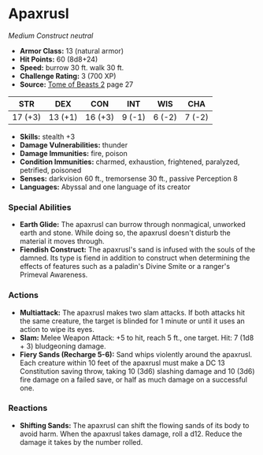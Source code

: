 # Apaxrusl

*Medium* *Construct* *neutral*

- **Armor Class:** 13 (natural armor)
- **Hit Points:** 60 (8d8+24)
- **Speed:** burrow 30 ft. walk 30 ft.
- **Challenge Rating:** 3 (700 XP)
- **Source:** [Tome of Beasts 2](https://koboldpress.com/kpstore/product/tome-of-beasts-2-for-5th-edition) page 27

| STR | DEX | CON | INT | WIS | CHA |
| --- | --- | --- | --- | --- | --- |
| 17 (+3) | 13 (+1) | 16 (+3) | 9 (-1) | 6 (-2) | 7 (-2) |

- **Skills:** stealth +3
- **Damage Vulnerabilities:** thunder
- **Damage Immunities:** fire, poison
- **Condition Immunities:** charmed, exhaustion, frightened, paralyzed, petrified, poisoned
- **Senses:** darkvision 60 ft., tremorsense 30 ft., passive Perception 8
- **Languages:** Abyssal and one language of its creator

### Special Abilities

- **Earth Glide:** The apaxrusl can burrow through nonmagical, unworked earth and stone. While doing so, the apaxrusl doesn't disturb the material it moves through.
- **Fiendish Construct:** The apaxrusl's sand is infused with the souls of the damned. Its type is fiend in addition to construct when determining the effects of features such as a paladin's Divine Smite or a ranger's Primeval Awareness.

### Actions

- **Multiattack:** The apaxrusl makes two slam attacks. If both attacks hit the same creature, the target is blinded for 1 minute or until it uses an action to wipe its eyes.
- **Slam:** Melee Weapon Attack: +5 to hit, reach 5 ft., one target. Hit: 7 (1d8 + 3) bludgeoning damage.
- **Fiery Sands (Recharge 5-6):** Sand whips violently around the apaxrusl. Each creature within 10 feet of the apaxrusl must make a DC 13 Constitution saving throw, taking 10 (3d6) slashing damage and 10 (3d6) fire damage on a failed save, or half as much damage on a successful one.

### Reactions

- **Shifting Sands:** The apaxrusl can shift the flowing sands of its body to avoid harm. When the apaxrusl takes damage, roll a d12. Reduce the damage it takes by the number rolled.


